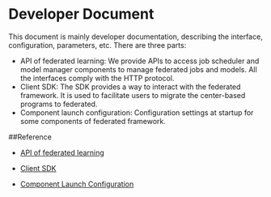 
# Developer Document

This document is mainly developer documentation, describing the interface, configuration, parameters, etc. There are three parts:

- API of federated learning: We provide APIs to access job scheduler and model manager components to manage federated jobs and models. All the interfaces comply with the HTTP protocol.
- Client SDK: The SDK provides a way to interact with the federated framework. It is used to facilitate users to migrate the center-based programs to federated.
- Component launch configuration: Configuration settings at startup for some components of federated framework.


##Reference

- [API of federated learning](./apis.md)


- [Client SDK](./sdk.md)


- [Component Launch Configuration](./configurations.md)
